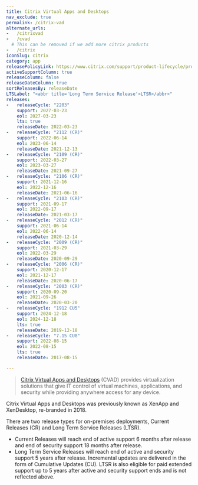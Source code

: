 ```yaml
---
title: Citrix Virtual Apps and Desktops
nav_exclude: true
permalink: /citrix-vad
alternate_urls:
-   /citrixvad
-   /cvad
  # This can be removed if we add more citrix products
-   /citrix
iconSlug: citrix
category: app
releasePolicyLink: https://www.citrix.com/support/product-lifecycle/product-matrix
activeSupportColumn: true
releaseColumn: false
releaseDateColumn: true
sortReleasesBy: releaseDate
LTSLabel: "<abbr title='Long Term Service Release'>LTSR</abbr>"
releases:
-   releaseCycle: "2203"
    support: 2027-03-23
    eol: 2027-03-23
    lts: true
    releaseDate: 2022-03-23
-   releaseCycle: "2112 (CR)"
    support: 2022-06-14
    eol: 2023-06-14
    releaseDate: 2021-12-13
-   releaseCycle: "2109 (CR)"
    support: 2022-03-27
    eol: 2023-03-27
    releaseDate: 2021-09-27
-   releaseCycle: "2106 (CR)"
    support: 2021-12-16
    eol: 2022-12-16
    releaseDate: 2021-06-16
-   releaseCycle: "2103 (CR)"
    support: 2021-09-17
    eol: 2022-09-17
    releaseDate: 2021-03-17
-   releaseCycle: "2012 (CR)"
    support: 2021-06-14
    eol: 2022-06-14
    releaseDate: 2020-12-14
-   releaseCycle: "2009 (CR)"
    support: 2021-03-29
    eol: 2022-03-29
    releaseDate: 2020-09-29
-   releaseCycle: "2006 (CR)"
    support: 2020-12-17
    eol: 2021-12-17
    releaseDate: 2020-06-17
-   releaseCycle: "2003 (CR)"
    support: 2020-09-20
    eol: 2021-09-26
    releaseDate: 2020-03-20
-   releaseCycle: "1912 CU5"
    support: 2024-12-18
    eol: 2024-12-18
    lts: true
    releaseDate: 2019-12-18
-   releaseCycle: "7.15 CU8"
    support: 2022-08-15
    eol: 2022-08-15
    lts: true
    releaseDate: 2017-08-15

---
```


> [Citrix Virtual Apps and Desktops](https://www.citrix.com/products/citrix-virtual-apps-and-desktops/) (CVAD) provides virtualization solutions that give IT control of virtual machines, applications, and security while providing anywhere access for any device.

Citrix Virtual Apps and Desktops was previously known as XenApp and XenDesktop, re-branded in 2018.

There are two release types for on-premises deployments, Current Releases (CR) and Long Term Service Releases (LTSR).

* Current Releases will reach end of active support 6 months after release and end of security support 18 months after release.
* Long Term Service Releases will reach end of active and security support 5 years after release. Incremental updates are delivered in the form of Cumulative Updates (CU). LTSR is also eligible for paid extended support up to 5 years after active and security support ends and is not reflected above.
